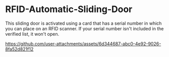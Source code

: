 # RFID-Automatic-Sliding-Door
This sliding door is activated using a card that has a serial number in which you can place on an RFID scanner. If your serial number isn't included in the verified list, it won't open.



https://github.com/user-attachments/assets/6d344687-abc0-4e92-9026-8fa52d821f12


